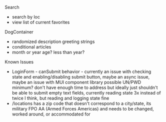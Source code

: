 Search
* search by loc
* view list of current favorites

DogContainer
 * randomized description greeting strings
 * conditional articles
 * month or year age? less than year?

Known Issues
* LoginForm - canSubmit behavior - currently an issue with checking state and enabling/disabling submit button, maybe an async issue, maybe an issue with MUI component library possible UN/PWD minimum? don't have enough time to address but ideally just shouldn't be able to submit empty text fields, currently reading state 3x instead of twice I think, but reading and logging state fine
* /locations has a zip code that doesn't correspond to a city/state, its military FPO AA (Armed Forces Americas) and needs to be changed, worked around, or accommodated for
